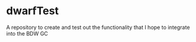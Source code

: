 dwarfTest
=========

A repository to create and test out the functionality that I hope to integrate into the BDW GC
